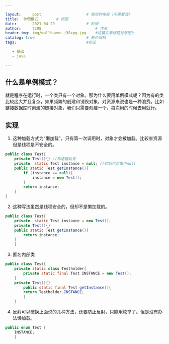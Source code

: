 ```yaml
---

layout:     post   				    # 使用的布局（不需要改）
title: 	单例模式		# 标题 
date:       2021-04-29				# 时间
author:     t298						# 作者
header-img: img/wallhaven-j38xpq.jpg 	#这篇文章标题背景图片
catalog: true 						# 是否归档
tags:								#标签

   - 基础
   - java

---
```


## 什么是单例模式？

就是程序在运行时，一个类只有一个对象。那为什么要用单例模式呢？因为有的类比较庞大并且复杂，如果频繁的创建和销毁对象，对资源来说也是一种浪费。比如链接数据库时创建的链接对象，我们只需要创建一个，每次用的时候去用就行。

## 实现

1. 这种加载方式为“懒加载”，只有第一次调用时，对象才会被加载。比较省资源但是线程是不安全的。

```java
public class Test{
    private Test(){} //构造器私有
    private  static Test instance = null; //初始化对象为null
    public static Test getInstance(){
        if (instance == null){
            instance = new Test();
        }
        return instance;
    }
}
```





2. 这种写法虽然是线程安全的，但却不是懒加载的。

```java
public class Test{
    private  static Test instance = new Test(); 
    private Test(){}
    public static Test getInstance(){
        return instance;
    }
    }
```



3. 匿名内部类

```java
public class Test{
    private static class Testholder{
        private static final Test INSTANCE = new Test();
    }
    private Test(){}
        public static final Test getInstance(){
        return Testholder.INSTANCE;
        }
    }
```

4.  反射可以破换上面说的几种方法，还要防止反射，只能用枚举了。但是没有办法懒加载。

```java
public enum Test {
    INSTANCE;
    }

```

